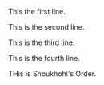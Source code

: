 This the first line.

This is the second line.

This is the third line.

This is the fourth line.

THis is Shoukhohi's Order.
